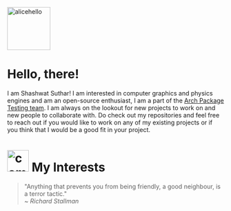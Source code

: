 <img src="https://media.giphy.com/media/qew5DK5ZtIbIs/giphy.gif" alt="alicehello" style="width:100px;"/>

# Hello, there!
I am Shashwat Suthar! I am interested in computer graphics and physics engines and am an open-source enthusiast, I am a part of the [Arch Package Testing team](https://wiki.archlinux.org/title/Arch_Testing_Team). I am always on the lookout for new projects to work on and new people to collaborate with. Do check out my repositories and feel free to reach out if you would like to work on any of my existing projects or if you think that I would be a good fit in your project. 

# <img src="https://media.giphy.com/media/CN8RJQ9PWBk5y/giphy.gif" alt="computer" style="width:50px;"/> My Interests
> "Anything that prevents you from being friendly, a good neighbour, is a terror tactic."
> <br/>~ _Richard Stallman_

